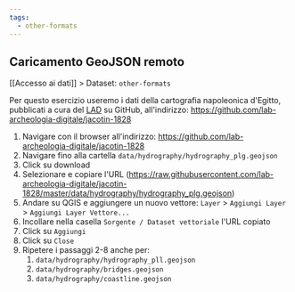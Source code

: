 ```yaml
---
tags:
  - other-formats
---
```

## Caricamento GeoJSON remoto
[[Accesso ai dati]] > Dataset: `other-formats`

Per questo esercizio useremo i dati della cartografia napoleonica d'Egitto, pubblicati a cura del [LAD](https://lad.saras.uniroma1.it) su GitHub, all'indirizzo: https://github.com/lab-archeologia-digitale/jacotin-1828

1. Navigare con il browser all'indirizzo: https://github.com/lab-archeologia-digitale/jacotin-1828
2. Navigare fino alla cartella `data/hydrography/hydrography_plg.geojson`
3. Click su download
4. Selezionare e copiare l'URL (https://raw.githubusercontent.com/lab-archeologia-digitale/jacotin-1828/master/data/hydrography/hydrography_plg.geojson)
5. Andare su QGIS e aggiungere un nuovo vettore:
`Layer` > `Aggiungi Layer` > `Aggiungi Layer Vettore...`
6. Incollare nella casella `Sorgente / Dataset vettoriale` l'URL copiato
7. Click su `Aggiungi`
8. Click su `Close`
9. Ripetere i passaggi 2-8 anche per:
	1. `data/hydrography/hydrography_pll.geojson`
	2. `data/hydrography/bridges.geojson`
	3. `data/hydrography/coastline.geojson`

